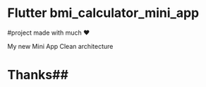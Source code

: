 # Flutter bmi_calculator_mini_app


#project made with much ❤️

My new Mini App Clean architecture


# Thanks##  
 
 

